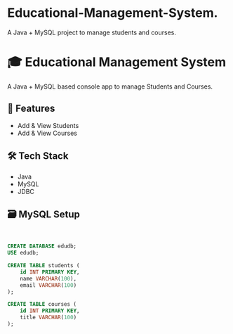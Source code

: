 # Educational-Management-System.
A Java + MySQL project to manage students and courses.
# 🎓 Educational Management System

A Java + MySQL based console app to manage Students and Courses.

## 📂 Features
- Add & View Students
- Add & View Courses

## 🛠️ Tech Stack
- Java
- MySQL
- JDBC

## 🗃️ MySQL Setup
```sql


CREATE DATABASE edudb;
USE edudb;

CREATE TABLE students (
    id INT PRIMARY KEY,
    name VARCHAR(100),
    email VARCHAR(100)
);

CREATE TABLE courses (
    id INT PRIMARY KEY,
    title VARCHAR(100)
);

